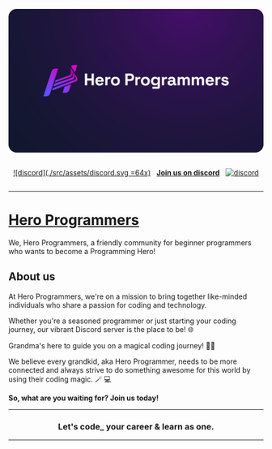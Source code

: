 <p align="center">
    <img src="./public/hero-programmers.jpg" alt="Hero Programmers" style="border-radius: 16px;" />
</p>

<div style="display: flex; align-items: center; gap: 12px; justify-content: center">

[![discord](./src/assets/discord.svg =64x)](https://discord.gg/hero-programmers-720365448809545742)

<p><a href="https://discord.gg/hero-programmers-720365448809545742"><b>Join us on discord</b></a></p>

[![discord](https://img.shields.io/discord/720365448809545742?style=plastic&label=discord)](https://discord.gg/hero-programmers-720365448809545742)

</div>

---

# [Hero Programmers](https://hero-programmers.vercel.app)

We, Hero Programmers, a friendly community for beginner programmers who wants to become a Programming Hero!

## About us

At Hero Programmers, we're on a mission to bring together like-minded individuals who share a passion for coding and technology.

Whether you're a seasoned programmer or just starting your coding journey, our vibrant Discord server is the place to be! 🌐

Grandma's here to guide you on a magical coding journey! 🧙‍♀️

We believe every grandkid, aka Hero Programmer, needs to be more connected and always strive to do something awesome for this world by using their coding magic. 🪄 💻

**So, what are you waiting for? Join us today!**

---

<h3 align="center"> Let's code_ your career & learn as one.</h3>

---
